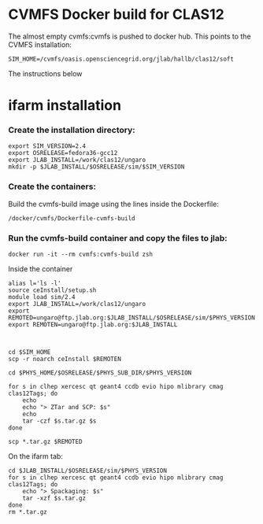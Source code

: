# CVMFS Docker build for CLAS12

The almost empty cvmfs:cvmfs is pushed to docker hub. This points to the CVMFS installation:

`SIM_HOME=/cvmfs/oasis.opensciencegrid.org/jlab/hallb/clas12/soft`

The instructions below 

# ifarm installation

### Create the installation directory:

```
export SIM_VERSION=2.4
export OSRELEASE=fedora36-gcc12
export JLAB_INSTALL=/work/clas12/ungaro
mkdir -p $JLAB_INSTALL/$OSRELEASE/sim/$SIM_VERSION
```


### Create the containers:

Build the cvmfs-build image using the lines inside the Dockerfile:

`/docker/cvmfs/Dockerfile-cvmfs-build`

### Run the cvmfs-build container and copy the files to jlab:

`docker run -it --rm cvmfs:cvmfs-build zsh`

Inside the container
```
alias l='ls -l'
source ceInstall/setup.sh 
module load sim/2.4
export JLAB_INSTALL=/work/clas12/ungaro
export REMOTED=ungaro@ftp.jlab.org:$JLAB_INSTALL/$OSRELEASE/sim/$PHYS_VERSION
export REMOTEN=ungaro@ftp.jlab.org:$JLAB_INSTALL



cd $SIM_HOME
scp -r noarch ceInstall $REMOTEN

cd $PHYS_HOME/$OSRELEASE/$PHYS_SUB_DIR/$PHYS_VERSION

for s in clhep xercesc qt geant4 ccdb evio hipo mlibrary cmag clas12Tags; do
    echo
    echo "> ZTar and SCP: $s"
    echo
    tar -czf $s.tar.gz $s
done

scp *.tar.gz $REMOTED

```

On the ifarm tab:

```
cd $JLAB_INSTALL/$OSRELEASE/sim/$PHYS_VERSION
for s in clhep xercesc qt geant4 ccdb evio hipo mlibrary cmag clas12Tags; do
    echo "> Spackaging: $s"
    tar -xzf $s.tar.gz
done
rm *.tar.gz 
```
